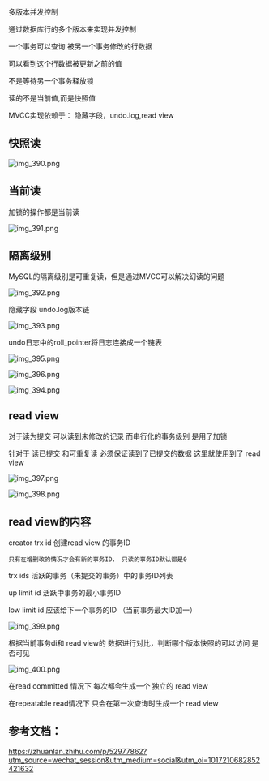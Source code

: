 多版本并发控制

通过数据库行的多个版本来实现并发控制

一个事务可以查询 被另一个事务修改的行数据

可以看到这个行数据被更新之前的值

不是等待另一个事务释放锁

读的不是当前值,而是快照值

MVCC实现依赖于： 隐藏字段，undo.log,read view

快照读
---

![img_390.png](img_390.png)

当前读
---

加锁的操作都是当前读

![img_391.png](img_391.png)


隔离级别
---

MySQL的隔离级别是可重复读，但是通过MVCC可以解决幻读的问题

![img_392.png](img_392.png)

隐藏字段 undo.log版本链

![img_393.png](img_393.png)

undo日志中的roll_pointer将日志连接成一个链表

![img_395.png](img_395.png)

![img_396.png](img_396.png)

![img_394.png](img_394.png)

read view
---

对于读为提交 可以读到未修改的记录 而串行化的事务级别 是用了加锁

针对于 读已提交 和可重复读 必须保证读到了已提交的数据 这里就使用到了 read view

![img_397.png](img_397.png)

![img_398.png](img_398.png)

read view的内容
---

creator trx id 创建read view 的事务ID

    只有在增删改的情况才会有新的事务ID， 只读的事务ID默认都是0

trx ids 活跃的事务（未提交的事务）中的事务ID列表

up limit id 活跃中事务的最小事务ID

low limit id 应该给下一个事务的ID （当前事务最大ID加一）

![img_399.png](img_399.png)

根据当前事务di和 read view的 数据进行对比，判断哪个版本快照的可以访问 是否可见

![img_400.png](img_400.png)

在read committed 情况下 每次都会生成一个 独立的 read view

在repeatable read情况下 只会在第一次查询时生成一个 read view


参考文档：
---

https://zhuanlan.zhihu.com/p/52977862?utm_source=wechat_session&utm_medium=social&utm_oi=1017210682852421632